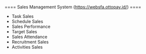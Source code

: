 ==== Sales Management System (https://websfa.ottopay.id/) ====

- Task Sales
- Schedule Sales
- Sales Performance
- Target Sales
- Sales Attendance
- Recruitment Sales
- Activities Sales

